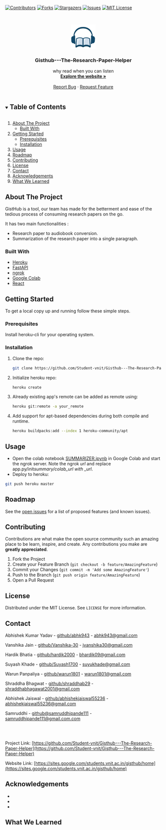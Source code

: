 [![Contributors][contributors-shield]][contributors-url]
[![Forks][forks-shield]][forks-url]
[![Stargazers][stars-shield]][stars-url]
[![Issues][issues-shield]][issues-url]
[![MIT License][license-shield]][license-url]

<!-- PROJECT LOGO -->
<br />
<p align="center">
  <a href="https://github.com/Student-vnit/Gisthub---The-Research-Paper-Helper">
    <img src="src/logo.jpeg" alt="Logo" width="80" height="80">
  </a>

  <h3 align="center">Gisthub---The-Research-Paper-Helper</h3>

  <p align="center">
    why read when you can listen
    <br />
    <a href="https://sites.google.com/students.vnit.ac.in/gisthub/home"><strong>Explore the website »</strong></a>
    <br />
    <br />
    <a href="https://github.com/Student-vnit/Gisthub---The-Research-Paper-Helper/issues">Report Bug</a>
    ·
    <a href="https://github.com/Student-vnit/Gisthub---The-Research-Paper-Helper/issues">Request Feature</a>
  </p>
</p>

<!-- TABLE OF CONTENTS -->
<details open="open">
  <summary><h2 style="display: inline-block">Table of Contents</h2></summary>
  <ol>
    <li>
      <a href="#about-the-project">About The Project</a>
      <ul>
        <li><a href="#built-with">Built With</a></li>
      </ul>
    </li>
    <li>
      <a href="#getting-started">Getting Started</a>
      <ul>
        <li><a href="#prerequisites">Prerequisites</a></li>
        <li><a href="#installation">Installation</a></li>
      </ul>
    </li>
    <li><a href="#usage">Usage</a></li>
    <li><a href="#roadmap">Roadmap</a></li>
    <li><a href="#contributing">Contributing</a></li>
    <li><a href="#license">License</a></li>
    <li><a href="#contact">Contact</a></li>
    <li><a href="#acknowledgements">Acknowledgements</a></li>
    <li><a href="#what-we-learned">What We Learned</a></li>
  </ol>
</details>

<!-- ABOUT THE PROJECT -->

## About The Project

GistHub is a tool, our team has made for the betterment and ease of the tedious process of consuming research papers on the go.

It has two main functionalities :

- Research paper to audiobook conversion.
- Summarization of the research paper into a single paragraph.

### Built With

- [Heroku](https://dashboard.heroku.com)
- [FastAPI](https://fastapi.tiangolo.com)
- [ngrok](https://ngrok.com)
- [Google Colab](https://colab.research.google.com)
- [React](https://reactjs.org)

<!-- GETTING STARTED -->

## Getting Started

To get a local copy up and running follow these simple steps.

### Prerequisites

Install heroku-cli for your operating system.

### Installation

1. Clone the repo:
   ```sh
   git clone https://github.com/Student-vnit/Gisthub---The-Research-Paper-Helper.git
   ```
2. Initialize heroku repo:
   ```sh
   heroku create
   ```
3. Already existing app's remote can be added as remote using:
   ```sh
   heroku git:remote -a your_remote
   ```
4. Add support for apt-based dependencies during both compile and runtime.
   ```sh
   heroku buildpacks:add --index 1 heroku-community/apt
   ```

<!-- USAGE EXAMPLES -->

## Usage

- Open the colab notebook [SUMMARIZER.ipynb](https://github.com/Student-vnit/Gisthub---The-Research-Paper-Helper/SUMMARIZER.ipynb) in Google Colab and start the ngrok server. Note the ngrok _url_ and replace app.py/init*summary/colab_url with \_url*.
- Deploy to heroku:

```sh
git push heroku master
```

<!-- ROADMAP -->

## Roadmap

See the [open issues](https://github.com/Student-vnit/Gisthub---The-Research-Paper-Helper/issues) for a list of proposed features (and known issues).

<!-- CONTRIBUTING -->

## Contributing

Contributions are what make the open source community such an amazing place to be learn, inspire, and create. Any contributions you make are **greatly appreciated**.

1. Fork the Project
2. Create your Feature Branch (`git checkout -b feature/AmazingFeature`)
3. Commit your Changes (`git commit -m 'Add some AmazingFeature'`)
4. Push to the Branch (`git push origin feature/AmazingFeature`)
5. Open a Pull Request

<!-- LICENSE -->

## License

Distributed under the MIT License. See `LICENSE` for more information.

<!-- CONTACT -->

## Contact

Abhishek Kumar Yadav - [github/abhk943](https://github.com/abhk943) - abhk943@gmail.com

Vanshika Jain - [github/Vanshika-30](https://github.com/Vanshika-30) - jvanshika30@gmail.com

Hardik Bhatia - [github/hardik2000](https://github.com/hardik2000) - bhardik09@gmail.com

Suyash Khade - [github/Suyash1700](https://github.com/Suyash1700) - suyukhade@gmail.com

Warun Panpaliya - [github/warun1801](https://github.com/warun1801) - warun1801@gmail.com

Shraddha Bhagwat - [github/shraddhab29](https://github.com/shraddhab29) - shraddhabhagawat2001@gmail.com

Abhishek Jaiswal - [github/abhishekjaiswal55236](https://github.com/abhishekjaiswal55236) - abhishekjaiswal55236@gmail.com

Samruddhi - [github@samruddhipande111](https://github.com/shraddhab29) - samruddhipande111@gmail.com.com

<br /><br />

Project Link: [https://github.com/Student-vnit/Gisthub---The-Research-Paper-Helper](https://github.com/Student-vnit/Gisthub---The-Research-Paper-Helper)

Website Link: [https://sites.google.com/students.vnit.ac.in/gisthub/home](https://sites.google.com/students.vnit.ac.in/gisthub/home)

<!-- ACKNOWLEDGEMENTS -->

## Acknowledgements

- []()
- []()
- []()

<!-- WHAT WE LEARNED -->

## What We Learned

<!-- MARKDOWN LINKS & IMAGES -->
<!-- https://www.markdownguide.org/basic-syntax/#reference-style-links -->

[contributors-shield]: https://img.shields.io/github/contributors/Student-vnit/Gisthub---The-Research-Paper-Helper.svg?style=for-the-badge
[contributors-url]: https://github.com/Student-vnit/Gisthub---The-Research-Paper-Helper/graphs/contributors
[forks-shield]: https://img.shields.io/github/forks/Student-vnit/Gisthub---The-Research-Paper-Helper.svg?style=for-the-badge
[forks-url]: https://github.com/Student-vnit/Gisthub---The-Research-Paper-Helper/network/members
[stars-shield]: https://img.shields.io/github/stars/Student-vnit/Gisthub---The-Research-Paper-Helper.svg?style=for-the-badge
[stars-url]: https://github.com/Student-vnit/Gisthub---The-Research-Paper-Helper/stargazers
[issues-shield]: https://img.shields.io/github/issues/Student-vnit/Gisthub---The-Research-Paper-Helper.svg?style=for-the-badge
[issues-url]: https://github.com/Student-vnit/Gisthub---The-Research-Paper-Helper/issues
[license-shield]: https://img.shields.io/github/license/Student-vnit/Gisthub---The-Research-Paper-Helper.svg?style=for-the-badge
[license-url]: https://github.com/Student-vnit/Gisthub---The-Research-Paper-Helper/blob/master/LICENSE.txt
